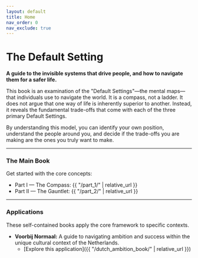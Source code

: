 ```yaml
---
layout: default
title: Home
nav_order: 0
nav_exclude: true
---
```


# The Default Setting

**A guide to the invisible systems that drive people, and how to navigate them for a safer life.**

This book is an examination of the "Default Settings"—the mental maps—that individuals use to navigate the world. It is a compass, not a ladder. It does not argue that one way of life is inherently superior to another. Instead, it reveals the fundamental trade-offs that come with each of the three primary Default Settings.

By understanding this model, you can identify your own position, understand the people around you, and decide if the trade-offs you are making are the ones you truly want to make.

---

### The Main Book

Get started with the core concepts:

- Part I — The Compass: {{ "/part_1/" | relative_url }}
- Part II — The Gauntlet: {{ "/part_2/" | relative_url }}

---

### Applications

These self-contained books apply the core framework to specific contexts.

- **Voorbij Normaal:** A guide to navigating ambition and success within the unique cultural context of the Netherlands.
  - [Explore this application]({{ "/dutch_ambition_book/" | relative_url }})
